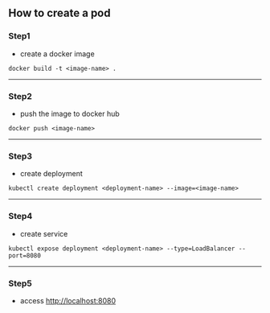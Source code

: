 ## How to create a pod


### Step1

- create a docker image

```shell
docker build -t <image-name> .
```

---

### Step2

- push the image to docker hub

```shell 
docker push <image-name>
```

---

### Step3

- create deployment

```shell 
kubectl create deployment <deployment-name> --image=<image-name>
```

---

### Step4

- create service

```shell
kubectl expose deployment <deployment-name> --type=LoadBalancer --port=8080
```

---

### Step5

- access [http://localhost:8080](http://localhost:8080)